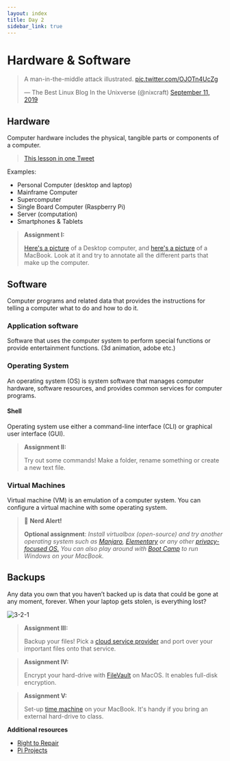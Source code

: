 ```yaml
---
layout: index
title: Day 2
sidebar_link: true
---
```


# Hardware & Software

<blockquote class="twitter-tweet"><p lang="en" dir="ltr">A man-in-the-middle attack illustrated. <a href="https://t.co/OJOTn4UcZg">pic.twitter.com/OJOTn4UcZg</a></p>&mdash; The Best Linux Blog In the Unixverse (@nixcraft) <a href="https://twitter.com/nixcraft/status/1171860584628772865?ref_src=twsrc%5Etfw">September 11, 2019</a></blockquote> <script async src="https://platform.twitter.com/widgets.js" charset="utf-8"></script> 

## Hardware
Computer hardware includes the physical, tangible parts or components of a computer.

> [This lesson in one Tweet](https://twitter.com/nixcraft/status/1171860584628772865)


Examples:
* Personal Computer (desktop and laptop)
* Mainframe Computer
* Supercomputer
* Single Board Computer (Raspberry Pi)
* Server (computation)
* Smartphones & Tablets

> **Assignment I:**
>
> [Here's a picture][desktop] of a Desktop computer, and [here's a picture][macbook] of a MacBook. Look at it and try to annotate all the different parts that make up the computer.

## Software
Computer programs and related data that provides the instructions for telling a computer what to do and how to do it.

### Application software
Software that uses the computer system to perform special functions or provide entertainment functions. (3d animation, adobe etc.)

### Operating System
An operating system (OS) is system software that manages computer hardware, software resources, and provides common services for computer programs.

#### Shell
Operating system  use either a command-line interface (CLI) or graphical user interface (GUI).

> **Assignment II:**
>
> Try out some commands! Make a folder, rename something or create a new text file.

### Virtual Machines
Virtual machine (VM) is an emulation of a computer system. You can configure a virtual machine with some operating system.

> 🚨 **Nerd Alert!**
>
> **Optional assignment**:
> *Install virtualbox (open-source) and try another operating system such as [Manjaro][manjaro], [Elementary][elementary] or any other [privacy-focused OS.][os] You can also play around with [Boot Camp][bootcamp] to run Windows on your MacBook.*

## Backups
Any data you own that you haven’t backed up is data that could be gone at any moment, forever. When your laptop gets stolen, is everything lost?

![3-2-1](https://www.nakivo.com/blog/wp-content/uploads/2017/11/3-2-1-backup-rule.png)

> **Assignment III:**
>
> Backup your files! Pick a [cloud service provider][stack] and port over your important files onto that service.

> **Assignment IV:**
>
> Encrypt your hard-drive with [FileVault][filevault] on MacOS. It enables full-disk encryption.

> **Assignment V:**
>
> Set-up [time machine][timemachine] on your MacBook. It's handy if you bring an external hard-drive to class.

**Additional resources**
* [Right to Repair][repair]
* [Pi Projects][projects]

[Manjaro]: https://manjaro.org/
[Elementary]: https://elementary.io/
[repair]: https://www.ifixit.com/Right-to-Repair/Intro
[macbook]: https://d3nevzfk7ii3be.cloudfront.net/igi/EiBtjodFPtFPQFej.huge
[desktop]: https://en.wikipedia.org/wiki/Computer_hardware#/media/File:Computer_from_inside_018.jpg
[projects]: https://tweakers.net/plan/2230/deel-je-tofste-raspberry-pi-projecten-met-je-medetweakers-en-de-redactie.html
[os]: https://www.privacytools.io/operating-systems/
[bootcamp]: https://support.apple.com/boot-camp
[timemachine]: https://support.apple.com/en-us/HT201250
[stack]: https://www.transip.nl/stack/
[filevault]: https://support.apple.com/en-us/HT204837
